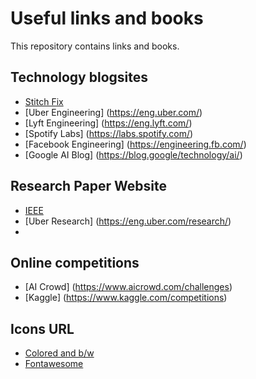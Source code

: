 # Useful links and books
This repository contains links and books.

## Technology blogsites

* [Stitch Fix](https://multithreaded.stitchfix.com/)
* [Uber Engineering] (https://eng.uber.com/)
* [Lyft Engineering] (https://eng.lyft.com/)
* [Spotify Labs] (https://labs.spotify.com/)
* [Facebook Engineering] (https://engineering.fb.com/)
* [Google AI Blog] (https://blog.google/technology/ai/)

## Research Paper Website

* [IEEE](https://bookdown.org/yihui/rmarkdown-cookbook/)
* [Uber Research] (https://eng.uber.com/research/)
* 


## Online competitions

* [AI Crowd] (https://www.aicrowd.com/challenges)
* [Kaggle] (https://www.kaggle.com/competitions)


## Icons URL

* [Colored and b/w](https://www.flaticon.com/)
* [Fontawesome](https://fontawesome.com/icons?d=gallery)